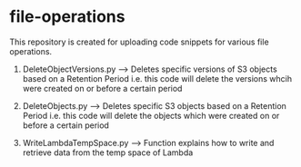 # file-operations
This repository is created for uploading code snippets for various file operations.

1. DeleteObjectVersions.py --> Deletes specific versions of S3 objects based on a Retention Period i.e. this code will delete the versions whcih were created on or before a certain period

2. DeleteObjects.py --> Deletes specific S3 objects based on a Retention Period i.e. this code will delete the objects which were created on or before a certain period

3. WriteLambdaTempSpace.py --> Function explains how to write and retrieve data from the temp space of Lambda

